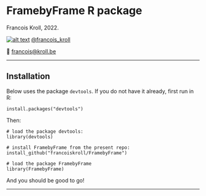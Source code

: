 # FramebyFrame R package

Francois Kroll, 2022.

[![alt text][1.2]][1] [@francois_kroll](https://twitter.com/francois_kroll)

:email: francois@kroll.be

<!-- icons with padding -->
[1.1]: http://i.imgur.com/tXSoThF.png (twitter icon with padding)

<!-- icons without padding -->
[1.2]: http://i.imgur.com/wWzX9uB.png (twitter icon without padding)

<!-- links to your social media accounts -->
[1]: https://twitter.com/francois_kroll

___

## Installation

Below uses the package `devtools`. If you do not have it already, first run in R:

    install.packages("devtools")

Then:

    # load the package devtools:
    library(devtools)

    # install FramebyFrame from the present repo:
    install_github("francoiskroll/FramebyFrame")

    # load the package FramebyFrame
    library(FramebyFrame)


And you should be good to go!

___
